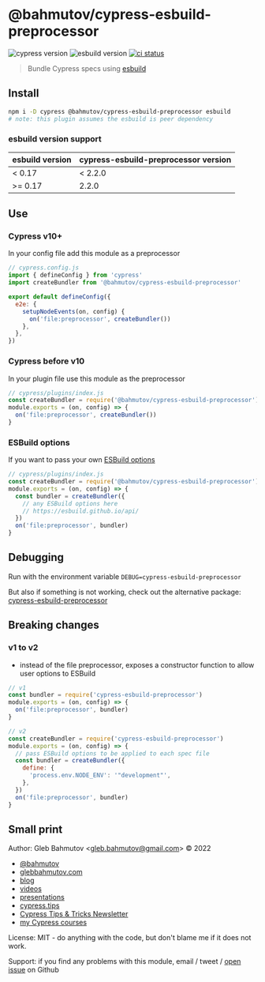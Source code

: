 # @bahmutov/cypress-esbuild-preprocessor

![cypress version](https://img.shields.io/badge/cypress-12.17.3-brightgreen) ![esbuild version](https://img.shields.io/badge/esbuild-0.18.19-brightgreen) [![ci status][ci image]][ci url]

> Bundle Cypress specs using [esbuild](https://esbuild.github.io/)

## Install

```bash
npm i -D cypress @bahmutov/cypress-esbuild-preprocessor esbuild
# note: this plugin assumes the esbuild is peer dependency
```

### esbuild version support

| esbuild version | cypress-esbuild-preprocessor version |
| --------------- | ------------------------------------ |
| < 0.17          | < 2.2.0                              |
| >= 0.17         | 2.2.0                                |

## Use

### Cypress v10+

In your config file add this module as a preprocessor

```js
// cypress.config.js
import { defineConfig } from 'cypress'
import createBundler from '@bahmutov/cypress-esbuild-preprocessor'

export default defineConfig({
  e2e: {
    setupNodeEvents(on, config) {
      on('file:preprocessor', createBundler())
    },
  },
})
```

### Cypress before v10

In your plugin file use this module as the preprocessor

```js
// cypress/plugins/index.js
const createBundler = require('@bahmutov/cypress-esbuild-preprocessor')
module.exports = (on, config) => {
  on('file:preprocessor', createBundler())
}
```

### ESBuild options

If you want to pass your own [ESBuild options](https://esbuild.github.io/api/)

```js
// cypress/plugins/index.js
const createBundler = require('@bahmutov/cypress-esbuild-preprocessor')
module.exports = (on, config) => {
  const bundler = createBundler({
    // any ESBuild options here
    // https://esbuild.github.io/api/
  })
  on('file:preprocessor', bundler)
}
```

## Debugging

Run with the environment variable `DEBUG=cypress-esbuild-preprocessor`

But also if something is not working, check out the alternative package: [cypress-esbuild-preprocessor](https://github.com/sod/cypress-esbuild-preprocessor#readme)

## Breaking changes

### v1 to v2

- instead of the file preprocessor, exposes a constructor function to allow user options to ESBuild

```js
// v1
const bundler = require('cypress-esbuild-preprocessor')
module.exports = (on, config) => {
  on('file:preprocessor', bundler)
}

// v2
const createBundler = require('cypress-esbuild-preprocessor')
module.exports = (on, config) => {
  // pass ESBuild options to be applied to each spec file
  const bundler = createBundler({
    define: {
      'process.env.NODE_ENV': '"development"',
    },
  })
  on('file:preprocessor', bundler)
}
```

[ci image]: https://github.com/bahmutov/cypress-esbuild-preprocessor/workflows/ci/badge.svg?branch=main
[ci url]: https://github.com/bahmutov/cypress-esbuild-preprocessor/actions

## Small print

Author: Gleb Bahmutov &lt;gleb.bahmutov@gmail.com&gt; &copy; 2022

- [@bahmutov](https://twitter.com/bahmutov)
- [glebbahmutov.com](https://glebbahmutov.com)
- [blog](https://glebbahmutov.com/blog)
- [videos](https://www.youtube.com/glebbahmutov)
- [presentations](https://slides.com/bahmutov)
- [cypress.tips](https://cypress.tips)
- [Cypress Tips & Tricks Newsletter](https://cypresstips.substack.com/)
- [my Cypress courses](https://cypress.tips/courses)

License: MIT - do anything with the code, but don't blame me if it does not work.

Support: if you find any problems with this module, email / tweet /
[open issue](https://github.com/bahmutov/cypress-esbuild-preprocessor/issues) on Github
